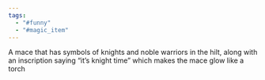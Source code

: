 ```yaml
---
tags:
  - "#funny"
  - "#magic_item"
---
```

A mace that has symbols of knights and noble warriors in the hilt, along with an inscription saying “it’s knight time” which makes the mace glow like a torch

